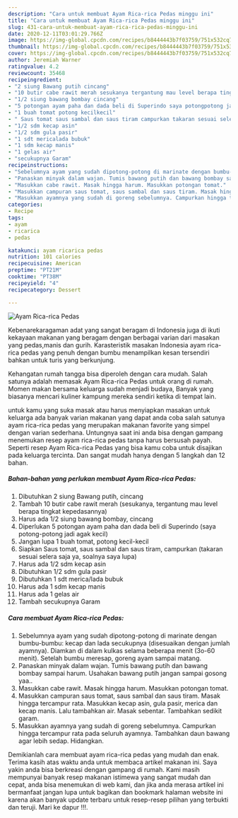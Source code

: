 ```yaml
---
description: "Cara untuk membuat Ayam Rica-rica Pedas minggu ini"
title: "Cara untuk membuat Ayam Rica-rica Pedas minggu ini"
slug: 431-cara-untuk-membuat-ayam-rica-rica-pedas-minggu-ini
date: 2020-12-11T03:01:29.766Z
image: https://img-global.cpcdn.com/recipes/b8444443b7f03759/751x532cq70/ayam-rica-rica-pedas-foto-resep-utama.jpg
thumbnail: https://img-global.cpcdn.com/recipes/b8444443b7f03759/751x532cq70/ayam-rica-rica-pedas-foto-resep-utama.jpg
cover: https://img-global.cpcdn.com/recipes/b8444443b7f03759/751x532cq70/ayam-rica-rica-pedas-foto-resep-utama.jpg
author: Jeremiah Warner
ratingvalue: 4.2
reviewcount: 35468
recipeingredient:
- "2 siung Bawang putih cincang"
- "10 butir cabe rawit merah sesukanya tergantung mau level berapa tingkat kepedasannya"
- "1/2 siung bawang bombay cincang"
- "5 potongan ayam paha dan dada beli di Superindo saya potongpotong jadi agak kecil"
- "1 buah tomat potong kecilkecil"
- " Saus tomat saus sambal dan saus tiram campurkan takaran sesuai selera saja ya soalnya saya lupa"
- "1/2 sdm kecap asin"
- "1/2 sdm gula pasir"
- "1 sdt mericalada bubuk"
- "1 sdm kecap manis"
- "1 gelas air"
- "secukupnya Garam"
recipeinstructions:
- "Sebelumnya ayam yang sudah dipotong-potong di marinate dengan bumbu-bumbu: kecap dan lada secukupnya (disesuaikan dengan jumlah ayamnya). Diamkan di dalam kulkas selama beberapa menit (3o-60 menit). Setelah bumbu meresap, goreng ayam sampai matang."
- "Panaskan minyak dalam wajan. Tumis bawang putih dan bawang bombay sampai harum. Usahakan bawang putih jangan sampai gosong yaa.."
- "Masukkan cabe rawit. Masak hingga harum. Masukkan potongan tomat."
- "Masukkan campuran saus tomat, saus sambal dan saus tiram. Masak hingga tercampur rata. Masukkan kecap asin, gula pasir, merica dan kecap manis. Lalu tambahkan air. Masak sebentar. Tambahkan sedikit garam."
- "Masukkan ayamnya yang sudah di goreng sebelumnya. Campurkan hingga tercampur rata pada seluruh ayamnya. Tambahkan daun bawang agar lebih sedap. Hidangkan."
categories:
- Recipe
tags:
- ayam
- ricarica
- pedas

katakunci: ayam ricarica pedas 
nutrition: 101 calories
recipecuisine: American
preptime: "PT21M"
cooktime: "PT38M"
recipeyield: "4"
recipecategory: Dessert

---
```



![Ayam Rica-rica Pedas](https://img-global.cpcdn.com/recipes/b8444443b7f03759/751x532cq70/ayam-rica-rica-pedas-foto-resep-utama.jpg)

Kebenarekaragaman adat yang sangat beragam di Indonesia juga di ikuti kekayaan makanan yang beragam dengan berbagai varian dari masakan yang pedas,manis dan gurih. Karasteristik masakan Indonesia ayam rica-rica pedas yang penuh dengan bumbu menampilkan kesan tersendiri bahkan untuk turis yang berkunjung.




Kehangatan rumah tangga bisa diperoleh dengan cara mudah. Salah satunya adalah memasak Ayam Rica-rica Pedas untuk orang di rumah. Momen makan bersama keluarga sudah menjadi budaya, Banyak yang biasanya mencari kuliner kampung mereka sendiri ketika di tempat lain.

untuk kamu yang suka masak atau harus menyiapkan masakan untuk keluarga ada banyak varian makanan yang dapat anda coba salah satunya ayam rica-rica pedas yang merupakan makanan favorite yang simpel dengan varian sederhana. Untungnya saat ini anda bisa dengan gampang menemukan resep ayam rica-rica pedas tanpa harus bersusah payah.
Seperti resep Ayam Rica-rica Pedas yang bisa kamu coba untuk disajikan pada keluarga tercinta. Dan sangat mudah hanya dengan 5 langkah dan 12 bahan.


<!--inarticleads1-->

##### Bahan-bahan yang perlukan membuat Ayam Rica-rica Pedas:

1. Dibutuhkan 2 siung Bawang putih, cincang
1. Tambah 10 butir cabe rawit merah (sesukanya, tergantung mau level berapa tingkat kepedasannya)
1. Harus ada 1/2 siung bawang bombay, cincang
1. Diperlukan 5 potongan ayam paha dan dada beli di Superindo (saya potong-potong jadi agak kecil)
1. Jangan lupa 1 buah tomat, potong kecil-kecil
1. Siapkan  Saus tomat, saus sambal dan saus tiram, campurkan (takaran sesuai selera saja ya, soalnya saya lupa)
1. Harus ada 1/2 sdm kecap asin
1. Dibutuhkan 1/2 sdm gula pasir
1. Dibutuhkan 1 sdt merica/lada bubuk
1. Harus ada 1 sdm kecap manis
1. Harus ada 1 gelas air
1. Tambah secukupnya Garam




<!--inarticleads2-->

##### Cara membuat  Ayam Rica-rica Pedas:

1. Sebelumnya ayam yang sudah dipotong-potong di marinate dengan bumbu-bumbu: kecap dan lada secukupnya (disesuaikan dengan jumlah ayamnya). Diamkan di dalam kulkas selama beberapa menit (3o-60 menit). Setelah bumbu meresap, goreng ayam sampai matang.
1. Panaskan minyak dalam wajan. Tumis bawang putih dan bawang bombay sampai harum. Usahakan bawang putih jangan sampai gosong yaa..
1. Masukkan cabe rawit. Masak hingga harum. Masukkan potongan tomat.
1. Masukkan campuran saus tomat, saus sambal dan saus tiram. Masak hingga tercampur rata. Masukkan kecap asin, gula pasir, merica dan kecap manis. Lalu tambahkan air. Masak sebentar. Tambahkan sedikit garam.
1. Masukkan ayamnya yang sudah di goreng sebelumnya. Campurkan hingga tercampur rata pada seluruh ayamnya. Tambahkan daun bawang agar lebih sedap. Hidangkan.




Demikianlah cara membuat ayam rica-rica pedas yang mudah dan enak. Terima kasih atas waktu anda untuk membaca artikel makanan ini. Saya yakin anda bisa berkreasi dengan gampang di rumah. Kami masih mempunyai banyak resep makanan istimewa yang sangat mudah dan cepat, anda bisa menemukan di web kami, dan jika anda merasa artikel ini bermanfaat jangan lupa untuk bagikan dan bookmark halaman website ini karena akan banyak update terbaru untuk resep-resep pilihan yang terbukti dan teruji. Mari ke dapur !!!. 
